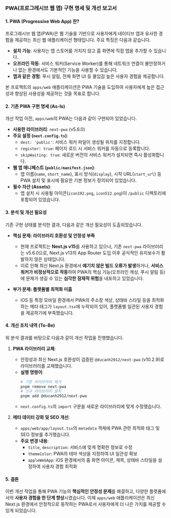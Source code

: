 ### PWA(프로그레시브 웹 앱) 구현 명세 및 개선 보고서

#### 1. PWA (Progressive Web App) 란?

프로그레시브 웹 앱(PWA)은 웹 기술을 기반으로 사용자에게 네이티브 앱과 유사한 경험을 제공하는 최신 웹 애플리케이션 형태입니다. 주요 특징은 다음과 같습니다.

-   **설치 가능**: 사용자는 앱 스토어를 거치지 않고 홈 화면에 직접 앱을 추가할 수 있습니다.
-   **오프라인 작동**: 서비스 워커(Service Worker)를 통해 네트워크 연결이 불안정하거나 없는 환경에서도 기본적인 기능을 사용할 수 있습니다.
-   **앱과 같은 경험**: 푸시 알림, 전체 화면 UI 등 몰입감 높은 사용자 경험을 제공합니다.

본 프로젝트의 `apps/web` 애플리케이션은 PWA 기술을 도입하여 사용자에게 높은 접근성과 향상된 사용성을 제공하는 것을 목표로 합니다.

#### 2. 기존 PWA 구현 명세 (As-Is)

개선 작업 이전, `apps/web`의 PWA는 다음과 같이 구현되어 있었습니다.

-   **사용한 라이브러리**: `next-pwa` (v5.6.0)
-   **주요 설정 (`next.config.ts`)**:
    -   `dest: 'public'`: 서비스 워커 파일이 생성될 위치를 지정합니다.
    -   `register: true`: 페이지 로드 시 서비스 워커를 자동으로 등록합니다.
    -   `skipWaiting: true`: 새로운 버전의 서비스 워커가 설치되면 즉시 활성화합니다.
-   **웹 앱 매니페스트 (`public/manifest.json`)**:
    -   앱 이름(`name`, `short_name`), 표시 방식(`display`), 시작 URL(`start_url`) 등 PWA 설치 및 표시에 필요한 기본 정보가 정의되어 있었습니다.
-   **필수 자산 (Assets)**:
    -   앱 설치 시 사용될 아이콘(`icon192.png`, `icon512.png`)이 `/public` 디렉토리에 포함되어 있었습니다.

#### 3. 분석 및 개선 필요성

기존 구현 상태를 분석한 결과, 다음과 같은 개선 필요성이 도출되었습니다.

-   **핵심 문제: 라이브러리 호환성 및 안정성 부족**
    -   현재 프로젝트는 **Next.js v15**를 사용하고 있으나, 기존 `next-pwa` 라이브러리는 v5.6.0으로, Next.js v13의 App Router 도입 이후 공식적인 유지보수가 활발하지 않은 상태입니다.
    -   이로 인해 최신 Next.js 환경에서 **예기치 않은 빌드 오류가 발생**하거나, **서비스 워커가 비정상적으로 작동**하여 PWA의 핵심 기능(오프라인 캐싱, 푸시 알림 등)에 문제가 생길 수 있는 **심각한 잠재적 위험**을 내포하고 있었습니다.

-   **부가 문제: 플랫폼별 최적화 미흡**
    -   iOS 등 특정 모바일 환경에서 PWA의 주소창 색상, 상태바 스타일 등을 최적화하는 메타 태그가 `layout.tsx`에 누락되어 있어, 플랫폼별 일관된 사용자 경험을 제공하기에 부족했습니다.

#### 4. 개선 조치 내역 (To-Be)

위 분석 결과를 바탕으로 다음과 같이 개선 작업을 진행했습니다.

1.  **PWA 라이브러리 교체**:
    -   안정성과 최신 Next.js 호환성이 검증된 `@ducanh2912/next-pwa` (v10.2.9)로 라이브러리를 교체했습니다.
    -   **실행 명령어**:
        ```bash
        # 기존 라이브러리 제거
        pnpm remove next-pwa
        # 신규 라이브러리 설치
        pnpm add @ducanh2912/next-pwa
        ```
    -   `next.config.ts`의 `import` 구문을 새로운 라이브러리에 맞게 수정했습니다.

2.  **메타 데이터 강화 및 SEO 개선**:
    -   `apps/web/app/layout.tsx`의 `metadata` 객체에 PWA 관련 최적화 태그 및 SEO 정보를 추가했습니다.
    -   **주요 변경 내용**:
        -   `title`, `description`: 서비스에 맞게 명확한 정보로 수정
        -   `themeColor`: PWA의 테마 색상을 지정하여 UI 일관성 확보
        -   `appleWebApp`: iOS 환경에서의 홈 화면 아이콘, 제목, 상태바 스타일을 설정하여 사용자 경험 최적화

#### 5. 결론

이번 개선 작업을 통해 PWA 기능의 **핵심적인 안정성 문제**를 해결하고, 다양한 플랫폼에서의 **사용자 경험을 한 단계 향상**시켰습니다. 이제 `apps/web` 애플리케이션은 최신 Next.js 환경에서 안정적으로 동작하는 PWA로서 사용자에게 더 나은 가치를 제공할 수 있게 되었습니다.